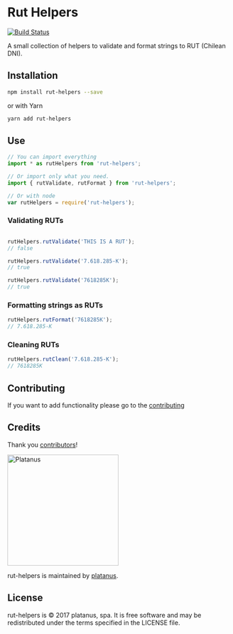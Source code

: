 # Rut Helpers

[![Build Status](https://travis-ci.org/platanus/rut-helpers.svg?branch=master)](https://travis-ci.org/platanus/rut-helpers)

A small collection of helpers to validate and format strings to RUT (Chilean DNI).

## Installation
```bash
npm install rut-helpers --save
```

or with Yarn

```bash
yarn add rut-helpers
```

## Use

```javascript
// You can import everything
import * as rutHelpers from 'rut-helpers';

// Or import only what you need.
import { rutValidate, rutFormat } from 'rut-helpers';

// Or with node
var rutHelpers = require('rut-helpers');
```

### Validating RUTs
```javascript

rutHelpers.rutValidate('THIS IS A RUT');
// false

rutHelpers.rutValidate('7.618.285-K');
// true

rutHelpers.rutValidate('7618285K');
// true
```

### Formatting strings as RUTs

```javascript
rutHelpers.rutFormat('7618285K');
// 7.618.285-K
```

### Cleaning RUTs

```javascript
rutHelpers.rutClean('7.618.285-K');
// 7618285K
```

## Contributing

If you want to add functionality please go to
the [contributing](/docs/CONTRIBUTING.md)

## Credits

Thank you [contributors](https://github.com/platanus/rut-helpers/graphs/contributors)!

<img src="http://platan.us/gravatar_with_text.png" alt="Platanus" width="250"/>

rut-helpers is maintained by [platanus](http://platan.us).

## License

rut-helpers is © 2017 platanus, spa. It is free software and may be redistributed under the terms specified in the LICENSE file.